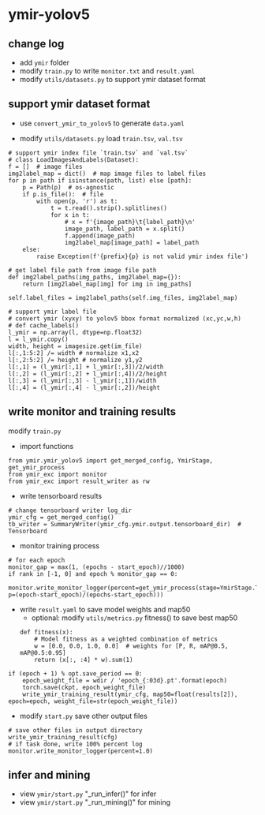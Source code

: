 # ymir-yolov5

## change log
- add `ymir` folder
- modify `train.py` to write `monitor.txt` and `result.yaml`
- modify `utils/datasets.py` to support ymir dataset format


## support ymir dataset format
- use `convert_ymir_to_yolov5` to generate `data.yaml`

- modify `utils/datasets.py` load `train.tsv`, `val.tsv`
```
# support ymir index file `train.tsv` and `val.tsv`
# class LoadImagesAndLabels(Dataset):
f = []  # image files
img2label_map = dict()  # map image files to label files
for p in path if isinstance(path, list) else [path]:
    p = Path(p)  # os-agnostic
    if p.is_file():  # file
        with open(p, 'r') as t:
            t = t.read().strip().splitlines()
            for x in t:
                # x = f'{image_path}\t{label_path}\n'
                image_path, label_path = x.split()
                f.append(image_path)
                img2label_map[image_path] = label_path
    else:
        raise Exception(f'{prefix}{p} is not valid ymir index file')

# get label file path from image file path
def img2label_paths(img_paths, img2label_map={}):
    return [img2label_map[img] for img in img_paths]

self.label_files = img2label_paths(self.img_files, img2label_map)

# support ymir label file
# convert ymir (xyxy) to yolov5 bbox format normalized (xc,yc,w,h)
# def cache_labels()
l_ymir = np.array(l, dtype=np.float32)
l = l_ymir.copy()
width, height = imagesize.get(im_file)
l[:,1:5:2] /= width # normalize x1,x2
l[:,2:5:2] /= height # normalize y1,y2
l[:,1] = (l_ymir[:,1] + l_ymir[:,3])/2/width
l[:,2] = (l_ymir[:,2] + l_ymir[:,4])/2/height
l[:,3] = (l_ymir[:,3] - l_ymir[:,1])/width
l[:,4] = (l_ymir[:,4] - l_ymir[:,2])/height
```

## write monitor and training results

modify `train.py`
- import functions
```
from ymir.ymir_yolov5 import get_merged_config, YmirStage, get_ymir_process
from ymir_exc import monitor
from ymir_exc import result_writer as rw
```

- write tensorboard results
```
# change tensorboard writer log_dir
ymir_cfg = get_merged_config()
tb_writer = SummaryWriter(ymir_cfg.ymir.output.tensorboard_dir)  # Tensorboard
```

- monitor training process
```
# for each epoch
monitor_gap = max(1, (epochs - start_epoch)//1000)
if rank in [-1, 0] and epoch % monitor_gap == 0:
    monitor.write_monitor_logger(percent=get_ymir_process(stage=YmirStage.TASK, p=(epoch-start_epoch)/(epochs-start_epoch)))
```

- write `result.yaml` to save model weights and map50
    - optional: modify `utils/metrics.py` fitness() to save best map50
    ```
    def fitness(x):
        # Model fitness as a weighted combination of metrics
        w = [0.0, 0.0, 1.0, 0.0]  # weights for [P, R, mAP@0.5, mAP@0.5:0.95]
        return (x[:, :4] * w).sum(1)
    ```
```
if (epoch + 1) % opt.save_period == 0:
    epoch_weight_file = wdir / 'epoch_{:03d}.pt'.format(epoch)
    torch.save(ckpt, epoch_weight_file)
    write_ymir_training_result(ymir_cfg, map50=float(results[2]), epoch=epoch, weight_file=str(epoch_weight_file))
```

- modify `start.py` save other output files
```
# save other files in output directory
write_ymir_training_result(cfg)
# if task done, write 100% percent log
monitor.write_monitor_logger(percent=1.0)
```

## infer and mining
- view `ymir/start.py` "_run_infer()" for infer
- view `ymir/start.py` "_run_mining()" for mining
